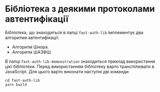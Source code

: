 # Бібліотека з деякими протоколами автентифікації

Бібліотека, що знаходиться в папці `fast-auth-lib` імплементує два алгоритми автентифікації:

- Алгоритм Шнора.
- Алгоритм ША3ФШ.

В папці `fast-auth-lib-demonstration` знаходиться приклад використання цієї бібліотеки. Перед використанням бібліотеку варто транспілювати в JavaScript. Для цього варто виконати наступні дві команди:

```
cd fast-auth-lib
yarn build
```
